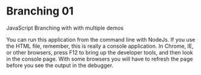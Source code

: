 Branching 01
============

JavaScript Branching with with multiple demos

You can run this application from the command line with NodeJs. If you 
use the HTML file, remember, this is really a console application. In 
Chrome, IE, or other browsers, press F12 to bring up the developer 
tools, and then look in the console page. With some browsers you will 
have to refresh the page before you see the output in the debugger. 

 

